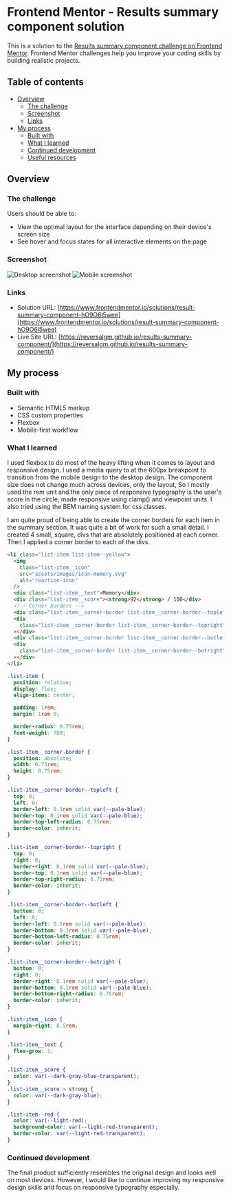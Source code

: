 # Frontend Mentor - Results summary component solution

This is a solution to the [Results summary component challenge on Frontend Mentor](https://www.frontendmentor.io/challenges/results-summary-component-CE_K6s0maV). Frontend Mentor challenges help you improve your coding skills by building realistic projects.

## Table of contents

- [Overview](#overview)
  - [The challenge](#the-challenge)
  - [Screenshot](#screenshot)
  - [Links](#links)
- [My process](#my-process)
  - [Built with](#built-with)
  - [What I learned](#what-i-learned)
  - [Continued development](#continued-development)
  - [Useful resources](#useful-resources)

## Overview

### The challenge

Users should be able to:

- View the optimal layout for the interface depending on their device's screen size
- See hover and focus states for all interactive elements on the page

### Screenshot

![Desktop screenshot](./screenshots/desktop_screenshot.png)
![Mobile screenshot](./screenshots/mobile_screenshot.png)

### Links

- Solution URL: [https://www.frontendmentor.io/solutions/result-summary-component-hO9O6l5wee](https://www.frontendmentor.io/solutions/result-summary-component-hO9O6l5wee)
- Live Site URL: [https://reversalgm.github.io/results-summary-component/](https://reversalgm.github.io/results-summary-component/)

## My process

### Built with

- Semantic HTML5 markup
- CSS custom properties
- Flexbox
- Mobile-first workflow

### What I learned

I used flexbox to do most of the heavy lifting when it comes to layout and responsive design. I used a media query to at the 600px breakpoint to transition from the mobile design to the desktop design. The component size does not change much across devices, only the layout, So I mostly used the rem unit and the only piece of responsive typography is the user's score in the circle, made responsive using clamp() and viewpoint units. I also tried using the BEM naming system for css classes.

I am quite proud of being able to create the corner borders for each item in the summary section. It was quite a bit of work for such a small detail. I created 4 small, square, divs that are absolutely positioned at each corner. Then I applied a corner border to each of the divs.

```html
<li class="list-item list-item--yellow">
  <img
    class="list-item__icon"
    src="assets/images/icon-memory.svg"
    alt="reaction-icon"
  />
  <div class="list-item__text">Memory</div>
  <div class="list-item__score"><strong>92</strong> / 100</div>
  <!-- Corner borders -->
  <div class="list-item__corner-border list-item__corner-border--topleft"></div>
  <div
    class="list-item__corner-border list-item__corner-border--topright"
  ></div>
  <div class="list-item__corner-border list-item__corner-border--botleft"></div>
  <div
    class="list-item__corner-border list-item__corner-border--botright"
  ></div>
</li>
```

```css
.list-item {
  position: relative;
  display: flex;
  align-items: center;

  padding: 1rem;
  margin: 1rem 0;

  border-radius: 0.75rem;
  font-weight: 700;
}

.list-item__corner-border {
  position: absolute;
  width: 0.75rem;
  height: 0.75rem;
}

.list-item__corner-border--topleft {
  top: 0;
  left: 0;
  border-left: 0.1rem solid var(--pale-blue);
  border-top: 0.1rem solid var(--pale-blue);
  border-top-left-radius: 0.75rem;
  border-color: inherit;
}

.list-item__corner-border--topright {
  top: 0;
  right: 0;
  border-right: 0.1rem solid var(--pale-blue);
  border-top: 0.1rem solid var(--pale-blue);
  border-top-right-radius: 0.75rem;
  border-color: inherit;
}

.list-item__corner-border--botleft {
  bottom: 0;
  left: 0;
  border-left: 0.1rem solid var(--pale-blue);
  border-bottom: 0.1rem solid var(--pale-blue);
  border-bottom-left-radius: 0.75rem;
  border-color: inherit;
}

.list-item__corner-border--botright {
  bottom: 0;
  right: 0;
  border-right: 0.1rem solid var(--pale-blue);
  border-bottom: 0.1rem solid var(--pale-blue);
  border-bottom-right-radius: 0.75rem;
  border-color: inherit;
}

.list-item__icon {
  margin-right: 0.5rem;
}

.list-item__text {
  flex-grow: 1;
}

.list-item__score {
  color: var(--dark-gray-blue-transparent);
}
.list-item__score > strong {
  color: var(--dark-gray-blue);
}

.list-item--red {
  color: var(--light-red);
  background-color: var(--light-red-transparent);
  border-color: var(--light-red-transparent);
}
```

### Continued development

The final product sufficiently resembles the original design and looks well on most devices. However, I would like to continue improving my responsive design skills and focus on responsive typography especially.
